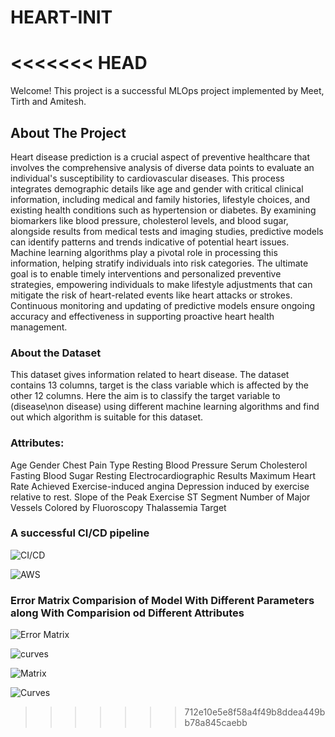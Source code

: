 # HEART-INIT
<<<<<<< HEAD
=======

Welcome! This project is a successful MLOps project implemented by Meet, Tirth and Amitesh.

## About The Project
Heart disease prediction is a crucial aspect of preventive healthcare that involves the comprehensive analysis of diverse data points to evaluate an individual's susceptibility to cardiovascular diseases. This process integrates demographic details like age and gender with critical clinical information, including medical and family histories, lifestyle choices, and existing health conditions such as hypertension or diabetes. By examining biomarkers like blood pressure, cholesterol levels, and blood sugar, alongside results from medical tests and imaging studies, predictive models can identify patterns and trends indicative of potential heart issues. Machine learning algorithms play a pivotal role in processing this information, helping stratify individuals into risk categories. The ultimate goal is to enable timely interventions and personalized preventive strategies, empowering individuals to make lifestyle adjustments that can mitigate the risk of heart-related events like heart attacks or strokes. Continuous monitoring and updating of predictive models ensure ongoing accuracy and effectiveness in supporting proactive heart health management.

### About the Dataset
This dataset gives information related to heart disease. The dataset contains 13 columns, target is the class variable which is affected by the other 12 columns. Here the aim is to classify the target variable to (disease\non disease) using different machine learning algorithms and find out which algorithm is suitable for this dataset.

### Attributes:
Age
Gender
Chest Pain Type
Resting Blood Pressure
Serum Cholesterol
Fasting Blood Sugar
Resting Electrocardiographic Results
Maximum Heart Rate Achieved
Exercise-induced angina
Depression induced by exercise relative to rest.
Slope of the Peak Exercise ST Segment
Number of Major Vessels Colored by Fluoroscopy
Thalassemia
Target


### A successful CI/CD pipeline 
![CI/CD](https://github.com/Meet3456/HEART-INIT/assets/105905490/1c5e0c7e-14a0-49fc-90ed-2f45d77ba612)

![AWS](https://github.com/Meet3456/HEART-INIT/assets/105905490/20e4a612-ec45-4026-9714-c3bc53812b1a)


### Error Matrix Comparision of Model With Different Parameters along With Comparision od Different Attributes

![Error Matrix](https://github.com/Meet3456/HEART-INIT/assets/105905490/07333a62-a21f-4cce-be91-73d2900e8c82)

![curves](https://github.com/Meet3456/HEART-INIT/assets/105905490/32218dc9-41ba-4bec-863b-a1c0b7083314)

![Matrix](https://github.com/Meet3456/HEART-INIT/assets/105905490/a979d108-ad94-4ac9-82af-041cc3dc2cb5)

![Curves](https://github.com/Meet3456/HEART-INIT/assets/105905490/6f54e0a9-d34e-41b3-a5da-8e13bc679bf3)




>>>>>>> 712e10e5e8f58a4f49b8ddea449bb78a845caebb
